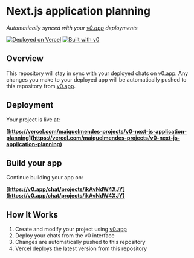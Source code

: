 # Next.js application planning

*Automatically synced with your [v0.app](https://v0.app) deployments*

[![Deployed on Vercel](https://img.shields.io/badge/Deployed%20on-Vercel-black?style=for-the-badge&logo=vercel)](https://vercel.com/maiquelmendes-projects/v0-next-js-application-planning)
[![Built with v0](https://img.shields.io/badge/Built%20with-v0.app-black?style=for-the-badge)](https://v0.app/chat/projects/ikAvNdW4XJY)

## Overview

This repository will stay in sync with your deployed chats on [v0.app](https://v0.app).
Any changes you make to your deployed app will be automatically pushed to this repository from [v0.app](https://v0.app).

## Deployment

Your project is live at:

**[https://vercel.com/maiquelmendes-projects/v0-next-js-application-planning](https://vercel.com/maiquelmendes-projects/v0-next-js-application-planning)**

## Build your app

Continue building your app on:

**[https://v0.app/chat/projects/ikAvNdW4XJY](https://v0.app/chat/projects/ikAvNdW4XJY)**

## How It Works

1. Create and modify your project using [v0.app](https://v0.app)
2. Deploy your chats from the v0 interface
3. Changes are automatically pushed to this repository
4. Vercel deploys the latest version from this repository